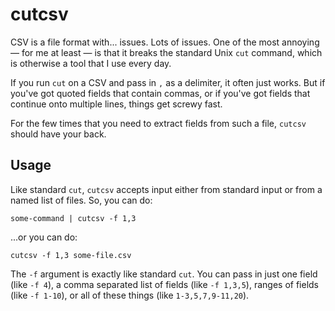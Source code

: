 # cutcsv

CSV is a file format with... issues. Lots of issues. One of the most
annoying — for me at least — is that it breaks the standard Unix `cut`
command, which is otherwise a tool that I use every day.

If you run `cut` on a CSV and pass in `,` as a delimiter, it often just
works. But if you've got quoted fields that contain commas, or if you've
got fields that continue onto multiple lines, things get screwy fast.

For the few times that you need to extract fields from such a file,
`cutcsv` should have your back.

## Usage

Like standard `cut`, `cutcsv` accepts input either from standard input or
from a named list of files. So, you can do:

	some-command | cutcsv -f 1,3

...or you can do:

	cutcsv -f 1,3 some-file.csv

The `-f` argument is exactly like standard `cut`. You can pass in just
one field (like `-f 4`), a comma separated list of fields (like `-f
1,3,5`), ranges of fields (like `-f 1-10`), or all of these things (like
`1-3,5,7,9-11,20`).

